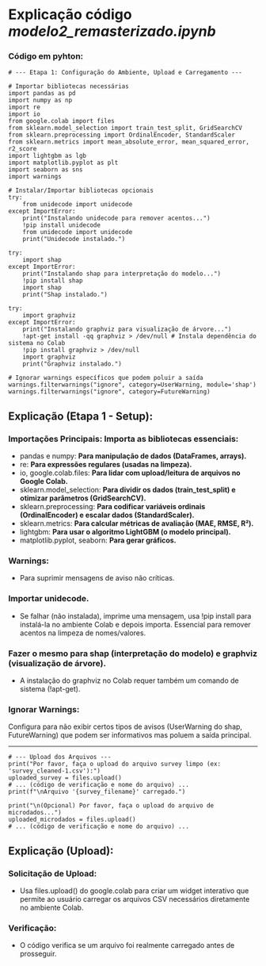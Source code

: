 # Explicação código *modelo2_remasterizado.ipynb*
### Código em pyhton:
    # --- Etapa 1: Configuração do Ambiente, Upload e Carregamento ---
    
    # Importar bibliotecas necessárias
    import pandas as pd
    import numpy as np
    import re
    import io
    from google.colab import files
    from sklearn.model_selection import train_test_split, GridSearchCV
    from sklearn.preprocessing import OrdinalEncoder, StandardScaler
    from sklearn.metrics import mean_absolute_error, mean_squared_error, r2_score
    import lightgbm as lgb
    import matplotlib.pyplot as plt
    import seaborn as sns
    import warnings
    
    # Instalar/Importar bibliotecas opcionais
    try:
        from unidecode import unidecode
    except ImportError:
        print("Instalando unidecode para remover acentos...")
        !pip install unidecode
        from unidecode import unidecode
        print("Unidecode instalado.")
    
    try:
        import shap
    except ImportError:
        print("Instalando shap para interpretação do modelo...")
        !pip install shap
        import shap
        print("Shap instalado.")
    
    try:
        import graphviz
    except ImportError:
        print("Instalando graphviz para visualização de árvore...")
        !apt-get install -qq graphviz > /dev/null # Instala dependência do sistema no Colab
        !pip install graphviz > /dev/null
        import graphviz
        print("Graphviz instalado.")
    
    # Ignorar warnings específicos que podem poluir a saída
    warnings.filterwarnings("ignore", category=UserWarning, module='shap')
    warnings.filterwarnings("ignore", category=FutureWarning)
## Explicação (Etapa 1 - Setup):
### Importações Principais: **Importa as bibliotecas essenciais:**
  - pandas e numpy: **Para manipulação de dados (DataFrames, arrays).**
  - re: **Para expressões regulares (usadas na limpeza).**
  - io, google.colab.files: **Para lidar com upload/leitura de arquivos no Google Colab.**
  - sklearn.model_selection: **Para dividir os dados (train_test_split) e otimizar parâmetros (GridSearchCV).**
  - sklearn.preprocessing: **Para codificar variáveis ordinais (OrdinalEncoder) e escalar dados (StandardScaler).**
  - sklearn.metrics: **Para calcular métricas de avaliação (MAE, RMSE, R²).**
  - lightgbm: **Para usar o algoritmo LightGBM (o modelo principal).**
  - matplotlib.pyplot, seaborn: **Para gerar gráficos.**

### Warnings: 
- Para suprimir mensagens de aviso não críticas.

### Importar unidecode. 
- Se falhar (não instalada), imprime uma mensagem, usa !pip install para instalá-la no ambiente Colab e depois importa. Essencial para remover acentos na limpeza de nomes/valores.

### Fazer o mesmo para shap (interpretação do modelo) e graphviz (visualização de árvore). 
- A instalação do graphviz no Colab requer também um comando de sistema (!apt-get).

### Ignorar Warnings: 
Configura para não exibir certos tipos de avisos (UserWarning do shap, FutureWarning) que podem ser informativos mas poluem a saída principal.

---

    # --- Upload dos Arquivos ---
    print("Por favor, faça o upload do arquivo survey limpo (ex: 'survey_cleaned-1.csv'):")
    uploaded_survey = files.upload()
    # ... (código de verificação e nome do arquivo) ...
    print(f"\nArquivo '{survey_filename}' carregado.")
    
    print("\n(Opcional) Por favor, faça o upload do arquivo de microdados...")
    uploaded_microdados = files.upload()
    # ... (código de verificação e nome do arquivo) ...

## Explicação (Upload):

### Solicitação de Upload: 
- Usa files.upload() do google.colab para criar um widget interativo que permite ao usuário carregar os arquivos CSV necessários diretamente no ambiente Colab.

### Verificação: 
- O código verifica se um arquivo foi realmente carregado antes de prosseguir.

